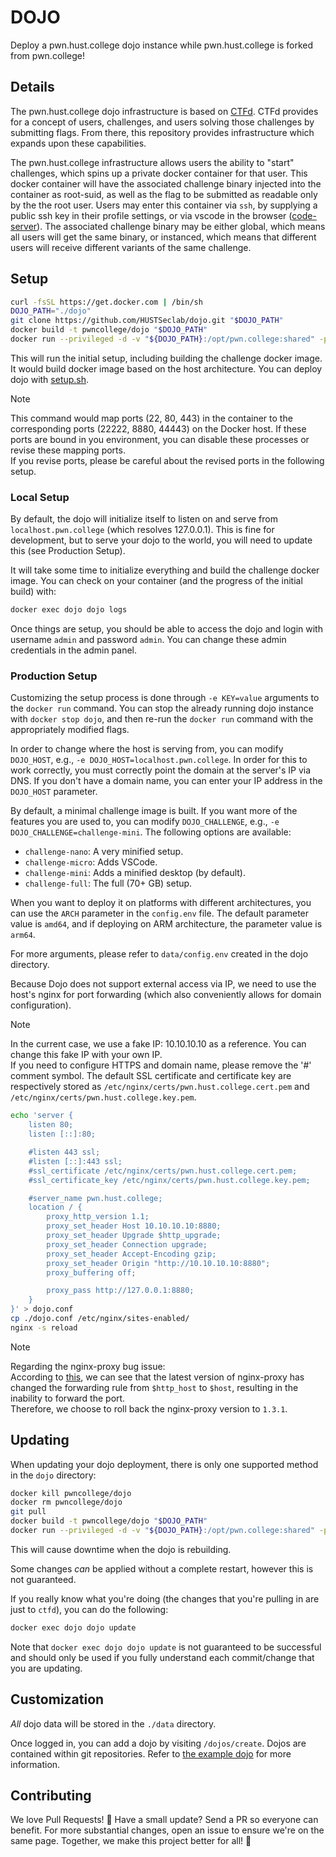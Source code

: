 # DOJO

Deploy a pwn.hust.college dojo instance while pwn.hust.college is forked from pwn.college!

## Details

The pwn.hust.college dojo infrastructure is based on [CTFd](https://github.com/CTFd/CTFd).
CTFd provides for a concept of users, challenges, and users solving those challenges by submitting flags.
From there, this repository provides infrastructure which expands upon these capabilities.

The pwn.hust.college infrastructure allows users the ability to "start" challenges, which spins up a private docker container for that user.
This docker container will have the associated challenge binary injected into the container as root-suid, as well as the flag to be submitted as readable only by the the root user.
Users may enter this container via `ssh`, by supplying a public ssh key in their profile settings, or via vscode in the browser ([code-server](https://github.com/cdr/code-server)).
The associated challenge binary may be either global, which means all users will get the same binary, or instanced, which means that different users will receive different variants of the same challenge.

## Setup

```sh
curl -fsSL https://get.docker.com | /bin/sh
DOJO_PATH="./dojo"
git clone https://github.com/HUSTSeclab/dojo.git "$DOJO_PATH"
docker build -t pwncollege/dojo "$DOJO_PATH"
docker run --privileged -d -v "${DOJO_PATH}:/opt/pwn.college:shared" -p 22222:22 -p 8880:80 -p 44443:443 --name dojo pwncollege/dojo
```

This will run the initial setup, including building the challenge docker image. It would build docker image based on the host architecture.
You can deploy dojo with [setup.sh](https://github.com/HUSTSeclab/dojo/blob/hustsec_dev/setup.sh).


> [!NOTE]
> This command would map ports (22, 80, 443) in the container to the corresponding ports (22222, 8880, 44443) on the Docker host.
> If these ports are bound in you environment, you can disable these processes or revise these mapping ports.  
> If you revise ports, please be careful about the revised ports in the following setup.  

### Local Setup

By default, the dojo will initialize itself to listen on and serve from `localhost.pwn.college` (which resolves 127.0.0.1).
This is fine for development, but to serve your dojo to the world, you will need to update this (see Production Setup).

It will take some time to initialize everything and build the challenge docker image.
You can check on your container (and the progress of the initial build) with:

```sh
docker exec dojo dojo logs
```

Once things are setup, you should be able to access the dojo and login with username `admin` and password `admin`.
You can change these admin credentials in the admin panel.

### Production Setup

Customizing the setup process is done through `-e KEY=value` arguments to the `docker run` command.
You can stop the already running dojo instance with `docker stop dojo`, and then re-run the `docker run` command with the appropriately modified flags.

In order to change where the host is serving from, you can modify `DOJO_HOST`, e.g., `-e DOJO_HOST=localhost.pwn.college`.
In order for this to work correctly, you must correctly point the domain at the server's IP via DNS.
If you don't have a domain name, you can enter your IP address in the `DOJO_HOST` parameter.

By default, a minimal challenge image is built.
If you want more of the features you are used to, you can modify `DOJO_CHALLENGE`, e.g., `-e DOJO_CHALLENGE=challenge-mini`.
The following options are available:
- `challenge-nano`: A very minified setup.
- `challenge-micro`: Adds VSCode.
- `challenge-mini`: Adds a minified desktop (by default).
- `challenge-full`: The full (70+ GB) setup.

When you want to deploy it on platforms with different architectures, you can use the `ARCH` parameter in 
the `config.env` file. The default parameter value is `amd64`, and if deploying on ARM architecture, the parameter value is `arm64`.


For more arguments, please refer to `data/config.env` created in the dojo directory.

Because Dojo does not support external access via IP, we need to use the host's nginx for port forwarding (which also conveniently allows for domain configuration).

> [!NOTE]
> In the current case, we use a fake IP: 10.10.10.10 as a reference. You can change this fake IP with your own IP.  
> If you need to configure HTTPS and domain name, please remove the '#' comment symbol. The default SSL certificate and certificate key are respectively stored as `/etc/nginx/certs/pwn.hust.college.cert.pem` and `/etc/nginx/certs/pwn.hust.college.key.pem`.

```sh
echo 'server {
    listen 80;
    listen [::]:80;

    #listen 443 ssl;
    #listen [::]:443 ssl;
    #ssl_certificate /etc/nginx/certs/pwn.hust.college.cert.pem;
    #ssl_certificate_key /etc/nginx/certs/pwn.hust.college.key.pem;

    #server_name pwn.hust.college;
    location / {
        proxy_http_version 1.1;
        proxy_set_header Host 10.10.10.10:8880;
        proxy_set_header Upgrade $http_upgrade;
        proxy_set_header Connection upgrade;
        proxy_set_header Accept-Encoding gzip;
        proxy_set_header Origin "http://10.10.10.10:8880";
        proxy_buffering off;

        proxy_pass http://127.0.0.1:8880;
    }
}' > dojo.conf
cp ./dojo.conf /etc/nginx/sites-enabled/
nginx -s reload
```

> [!NOTE]
> Regarding the nginx-proxy bug issue:  
> According to [this](https://github.com/nginx-proxy/nginx-proxy/discussions/2271#discussioncomment-8156338), 
> we can see that the latest version of nginx-proxy has changed the forwarding rule from `$http_host` to `$host`, 
> resulting in the inability to forward the port.  
> Therefore, we choose to roll back the nginx-proxy version to `1.3.1`.

## Updating

When updating your dojo deployment, there is only one supported method in the `dojo` directory:

```sh
docker kill pwncollege/dojo
docker rm pwncollege/dojo
git pull
docker build -t pwncollege/dojo "$DOJO_PATH"
docker run --privileged -d -v "${DOJO_PATH}:/opt/pwn.college:shared" -p 22222:22 -p 8880:80 -p 44443:443 --name dojo pwncollege/dojo
```

This will cause downtime when the dojo is rebuilding.

Some changes _can_ be applied without a complete restart, however this is not guaranteed.

If you really know what you're doing (the changes that you're pulling in are just to `ctfd`), you can do the following:

```sh
docker exec dojo dojo update
```

Note that `docker exec dojo dojo update` is not guaranteed to be successful and should only be used if you fully understand each commit/change that you are updating.

## Customization

_All_ dojo data will be stored in the `./data` directory.

Once logged in, you can add a dojo by visiting `/dojos/create`. Dojos are contained within git repositories. 
Refer to [the example dojo](https://github.com/pwncollege/example-dojo) for more information.

## Contributing

We love Pull Requests! 🌟
Have a small update?
Send a PR so everyone can benefit.
For more substantial changes, open an issue to ensure we're on the same page.
Together, we make this project better for all! 🚀
